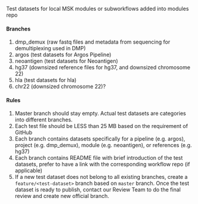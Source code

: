 Test datasets for local MSK modules or subworkflows added into modules repo

#### Branches
1. dmp_demux (raw fastq files and metadata from sequencing for demultiplexing used in DMP)
2. argos (test datasets for Argos Pipeline)
3. neoantigen (test datasets for Neoantigen)
4. hg37 (downsized reference files for hg37, and downsized chromosome 22)
5. hla (test datasets for hla)
6. chr22 (downsized chromosome 22)?

#### Rules
1. Master branch should stay empty. Actual test datasets are categories into different branches.
2. Each test file should be LESS than 25 MB based on the requirement of GitHub
3. Each branch contains datasets specifically for a pipeline (e.g. argos), project (e.g. dmp_demux), module (e.g. neoantigen), or references (e.g. hg37)
4. Each branch contains README file with brief introduction of the test datasets, prefer to have a link with the corresponding workflow repo (if applicable)
5. If a new test dataset does not belong to all existing branches, create a `feature/<test-dataset>` branch based on `master` branch. Once the test dataset is ready to publish, contact our Review Team to do the final review and create new official branch.
